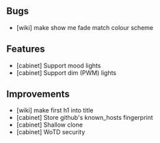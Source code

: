 ## Bugs

* [wiki] make show me fade match colour scheme

## Features

* [cabinet] Support mood lights
* [cabinet] Support dim (PWM) lights

## Improvements

* [wiki] make first h1 into title
* [cabinet] Store github's known_hosts fingerprint
* [cabinet] Shallow clone
* [cabinet] WoTD security
